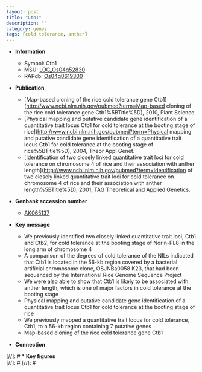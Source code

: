 ```yaml
---
layout: post
title: "Ctb1"
description: ""
category: genes
tags: [cold tolerance, anther]
---
```


* **Information**  
    + Symbol: Ctb1  
    + MSU: [LOC_Os04g52830](http://rice.plantbiology.msu.edu/cgi-bin/ORF_infopage.cgi?orf=LOC_Os04g52830)  
    + RAPdb: [Os04g0619300](http://rapdb.dna.affrc.go.jp/viewer/gbrowse_details/irgsp1?name=Os04g0619300)  

* **Publication**  
    + [Map-based cloning of the rice cold tolerance gene Ctb1](http://www.ncbi.nlm.nih.gov/pubmed?term=Map-based cloning of the rice cold tolerance gene Ctb1%5BTitle%5D), 2010, Plant Science.
    + [Physical mapping and putative candidate gene identification of a quantitative trait locus Ctb1 for cold tolerance at the booting stage of rice](http://www.ncbi.nlm.nih.gov/pubmed?term=Physical mapping and putative candidate gene identification of a quantitative trait locus Ctb1 for cold tolerance at the booting stage of rice%5BTitle%5D), 2004, Theor Appl Genet.
    + [Identification of two closely linked quantitative trait loci for cold tolerance on chromosome 4 of rice and their association with anther length](http://www.ncbi.nlm.nih.gov/pubmed?term=Identification of two closely linked quantitative trait loci for cold tolerance on chromosome 4 of rice and their association with anther length%5BTitle%5D), 2001, TAG Theoretical and Applied Genetics.

* **Genbank accession number**  
    + [AK065137](http://www.ncbi.nlm.nih.gov/nuccore/AK065137)

* **Key message**  
    + We previously identified two closely linked quantitative trait loci, Ctb1 and Ctb2, for cold tolerance at the booting stage of Norin-PL8 in the long arm of chromosome 4
    + A comparison of the degrees of cold tolerance of the NILs indicated that Ctb1 is located in the 56-kb region covered by a bacterial artificial chromosome clone, OSJNBa0058 K23, that had been sequenced by the International Rice Genome Sequence Project
    + We were also able to show that Ctb1 is likely to be associated with anther length, which is one of major factors in cold tolerance at the booting stage
    + Physical mapping and putative candidate gene identification of a quantitative trait locus Ctb1 for cold tolerance at the booting stage of rice
    + We previously mapped a quantitative trait locus for cold tolerance, Ctb1, to a 56-kb region containing 7 putative genes
    + Map-based cloning of the rice cold tolerance gene Ctb1

* **Connection**  

[//]: # * **Key figures**  
[//]: # 
[//]: # 
